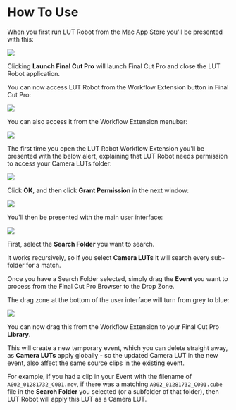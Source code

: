 # How To Use

When you first run LUT Robot from the Mac App Store you'll be presented with this:

![](/static/install.png)

Clicking **Launch Final Cut Pro** will launch Final Cut Pro and close the LUT Robot application.

You can now access LUT Robot from the Workflow Extension button in Final Cut Pro:

![](/static/toolbar.png)

You can also access it from the Workflow Extension menubar:

![](/static/menubar.png)

The first time you open the LUT Robot Workflow Extension you'll be presented with the below alert, explaining that LUT Robot needs permission to access your Camera LUTs folder:

![](/static/permission-required.png)

Click **OK**, and then click **Grant Permission** in the next window:

![](/static/permission-required-02.png)

You'll then be presented with the main user interface:

![](/static/lut-robot.png)

First, select the **Search Folder** you want to search.

It works recursively, so if you select **Camera LUTs** it will search every sub-folder for a match.

Once you have a Search Folder selected, simply drag the **Event** you want to process from the Final Cut Pro Browser to the Drop Zone.

The drag zone at the bottom of the user interface will turn from grey to blue:

![](/static/after-drag.png)

You can now drag this from the Workflow Extension to your Final Cut Pro **Library**.

This will create a new temporary event, which you can delete straight away, as **Camera LUTs** apply globally - so the updated Camera LUT in the new event, also affect the same source clips in the existing event.

For example, if you had a clip in your Event with the filename of `A002_01281732_C001.mov`, if there was a matching `A002_01281732_C001.cube` file in the **Search Folder** you selected (or a subfolder of that folder), then LUT Robot will apply this LUT as a Camera LUT.

